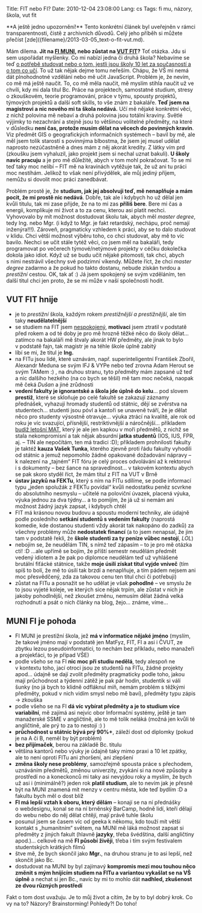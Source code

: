 Title: FIT nebo FI?
Date: 2010-12-04 23:08:00
Lang: cs
Tags: fi mu, názory, škola, vut fit

<div class="article-warning" markdown="1">
**A ještě jedno upozornění!** Tento konkrétní článek byl uveřejněn v rámci transparentnosti, čistě z archivních důvodů. Celý jeho příběh si můžete přečíst [zde]({filename}/2013-03-05_text-o-fit-vut.md).
</div>

Mám dilema. **Jít na [FI MUNI](http://www.fi.muni.cz/), nebo zůstat na [VUT FIT](http://www.fit.vutbr.cz/)?** Toť otázka. Jdu si sem uspořádat myšlenky. Co mi nabízí jedna či druhá škola? Nebavíme se teď [o potřebě studovat nebo o tom, jestli jsou školy 10 let za současností a o tom co učí](http://blog.filosof.biz/vysoke-skoly-lzou/). To už tak nějak dejme tomu neřeším. Chápu, že VŠ mi nemá dát plnohodnotné vzdělání nebo mě učit JavaScript. Problém je, že nevím, co mě má ještě naučit. To, co mě měla naučit, mě myslím stihla naučit už ve chvíli, kdy mi dala titul Bc. Práce na projektech, samostatné studium, stresy o zkouškovém, teorie programování, práce v týmu, spousty projektů, týmových projektů a další soft skills, to vše znám z bakaláře. **Teď jsem na magistrovi a nic nového mi ta škola nedává.** Učí mě nějaké konkrétní věci, z nichž polovina mě nebaví a druhá polovina jsou totální kraviny. Světlé výjimky to nezachrání a stejně jsou to většinou volitelné předměty, na které v důsledku **není čas, protože musím dělat na věcech do povinných kravin**. Viz předmět GIS o geografických informačních systémech – bavil by mě, ale měl jsem tolik starostí s povinnýma blbostma, že jsem jej musel udělat naprosto nezúčastněně a dnes mám z něj akorát kredity. Z látky vím prd (zkoušku jsem vyhaluzil, jako projekt jsem si nechal uznat bakuli). **U školy navíc pracuju** a je pro mě důležité, abych v tom mohl pokračovat. To se mi teď taky moc nelíbí – FIT mě na kravinách vytěžuje tak, že už ani tu práci moc nestíhám. Jelikož to však není přivýdělek, ale můj jediný příjem, nemůžu si dovolit moc práci zanedbávat.

Problém prostě je, že **studium, jak jej absolvuji teď, mě nenaplňuje a mám pocit, že mi prostě nic nedává**. Dobře, tak ale i kdybych ho už dělal jen kvůli titulu, tak mi zase přijde, že na to mi zas **příliš bere**. Bere mi čas a energii, komplikuje mi život a to za cenu, kterou asi platit nechci. Vyhovovalo by mít možnost dostudovat školu tak, abych měl *master degree*, tedy Ing. nebo Mgr. (i když to Mgr. je fakt retardský, nechápu, proč nemají inženýra!!!). Zároveň, pragmaticky vzhledem k práci, aby se to dalo studovat v klidu. Chci větší možnost výběru toho, co chci studovat, aby mě to víc bavilo. Nechci se učit stále tytéž věci, co jsem měl na bakaláři, tedy programovat po večerech týmové/netýmové projekty v céčku dokolečka dokola jako idiot. Když už se budu učit nějaké pitomosti, tak chci, abych s nimi nestrávil všechny své podzimní víkendy. Můžete říct, že chci *master degree* zadarmo a že pokud ho takto dostanu, nebude získán tvrdou a *prestižní* cestou. OK, tak ať :) Já jsem spokojený se svým vzděláním, ten další titul chci jen proto, že se mi může v naší společnosti hodit.

## VUT FIT hnije

-   je to *prestižní* škola, každým rokem *prestižnější a prestižnější*, ale tím taky **neudělatelnější**
-   se studiem na FIT jsem [nespokojený]({filename}2010-04-07_chcete-li-se-jednou-zivit-webdesignem-nechodte-delat-inzenyra-na-vut-fit.md), **motivaci** jsem ztratil v podstatě před rokem a od té doby je pro mě hrozně těžké něco do školy dělat… zatímco na bakaláři mě štvaly akorát HW předměty, ale jinak to bylo v podstatě fajn, tak magistr je na téhle škole úplně zabitý
-   líbí se mi, že titul je **Ing.**
-   na FITu jsou lidé, které uznávám, např. superinteligentní František Zbořil, Alexandr Meduna se svým IFJ & VYPe nebo teď zrovna Adam Herout se svým TAMem :) , na druhou stranu, tyto předměty mám zapsané už teď a nic dalšího hezkého (na co bych se těšil) mě tam moc nečeká, naopak mě čeká *Dušan* a jiné zrůdnosti
-   **vedení fakulty je ignorantské a škola jde úplně do kelu**… pod slovem **prestiž**, které se skloňuje po celé fakultě se zakazují záznamy přednášek, vyhazují hromady studentů od státnic, dějí se zvěrstva na studentech… studenti jsou póvl a kantoři se unaveně tváří, že je dělat něco pro studenty výsostně otravuje… výuka ztrácí na kvalitě, ale rok od roku je víc svazující, přísnější, restriktivnější a náročnější… příkladem [budiž letošní MAT](http://www.campula.cz/clanky/fit-vut/prestizni-skola-prestizni-vysledky), který je ale jen kapkou v moři předmětů, z nichž se stala nekompromisní a tak nějak absurdní **jatka studentů** (IOS, IUS, FPR, aj. – TIN ale nepočítám, ten má tradici :D); příkladem prohnilosti fakulty je taktéž **kauza Vašek Tunka**, kterého zjevně proti řádu fakulty vyhodili od státnic a jemuž nepomohlo žádné opakované dožadování nápravy – k nalezení na „tajném“ FIT fóru je celý proces odvolávání až k rektorovi i s dokumenty – bez šance na spravedlnost… v takovém kontextu abych se pak skoro styděl říct, že mám titul z FIT na VUT v Brně
-   **ústav jazyků na FEKTu**, který s ním na FITu sdílíme, se podle informací typu „jeden spolužák z FEKTu povídal“ kvůli nedostatku peněz scvrkne do absolutního nesmyslu – učitelé na poloviční úvazek, placená výuka, výuka jednou za dva týdny… a to pomíjím, že já už si nemám ani možnost žádný jazyk zapsat, i kdybych chtěl
-   FIT má krásnou novou budovu a spoustu moderní techniky, ale údajně podle posledního **setkání studentů s vedením fakulty** (naprostá komedie, kde dostanou studenti vždy akorát tak nakopáno do zadků) za všechny problémy může **nedostatek financí** (a to jsem nenapsal, že jim tam v podstatě řekli, že **škole studenti za ty peníze vůbec nestojí**, *LOL*)
-   nebojím se, že neudělám TIN, s nímž teď zápasím – to je pro mě otázka cti! :D …ale upřímě se bojím, že příští semestr neudělám předmět vedený idiotem a že pak po diplomce neudělám teď už vyhlášené brutální fiťácké státnice, takže **moje úsilí získat titul vyjde vniveč** (tím spíš to bolí, že mě to úsilí tak brzdí a nenaplňuje, a tím pádem nejsem ani moc přesvědčený, zda za takovou cenu ten titul chci či potřebuji)
-   zůstat na FITu a posnažit se ho udělat je však **pohodlné** – ve smyslu že to jsou vyjeté koleje, ve kterých sice nějak trpím, ale zůstat v nich je jakoby pohodlnější, než zkoušet změnu, nemusím dělat žádná velká rozhodnutí a psát o nich články na blog, žejo… známe, víme…

## MUNI FI je pohoda

-   FI MUNI je prestižní škola, jež **má v informatice nějaké jméno** (myslím, že takové jméno mají v podstatě jen MatFyz, FIT, FI a asi i ČVUT, ze zbytku lezou pseudoinformatici, to nechám bez příkladu, nebo manažeři a projekťáci, to je případ VŠE)
-   podle všeho se na FI **nic moc při studiu nedělá**, tedy alespoň ne v kontextu toho, jací otroci jsou ze studentů na FITu, žádné projekty apod… údajně se dají zvolit předměty pragmaticky podle toho, jakou mají průchodnost a týdenní zátěž je pak pár hodin, studentík si válí šunky (no já bych to klidně odfláknul míň, nemám problém s těžkými předměty, pokud v nich vidím smysl nebo mě baví), předměty typu zápis → zkouška
-   podle všeho se na FI **dá víc vybírat předměty a je to studium více variabilní**, mě zajímá asi nejvíc obor Informační systémy, ještě je tam manažerské SSME v angličtině, ale to mě tolik neláká (možná jen kvůli té angličtině, ale prý to za to nestojí :) )
-   **průchodnost u státnic bývá prý 90%+**, záleží dost od diplomky (pokud je na A či B, neměl by být problém)
-   **bez přijímaček**, berou na základě Bc. titulu
-   většina kantorů nebo výuky je údajně taky mimo praxi a 10 let zpátky, ale to není oproti FITu ani zhoršení, ani zlepšení
-   **změna školy nese problémy**, samozřejmě spousta práce s přechodem, uznáváním předmětů, změnou univerzity, zvykání si na nové způsoby a prostředí no a koneckonců mi taky asi nevyjdou roky a myslím, že bych už asi i (minimálně?) jeden rok **platil studium**, ale to nevím jak je přesně
-   být na MUNI znamená mít menzy v centru města, kde teď bydlím :D a fakultu bych měl o dost blíž
-   **FI má lepší vztah k oboru, který dělám** – konají se na ní přednášky o webdesignu, konal se na ní brněnský BarCamp, hodně lidí, kteří dělají do webu nebo do něj dělat chtějí, mají právě tuhle školu
-   posunul jsem se časem víc od geeka k někomu, kdo touží mít větší kontakt s „humanitním“ světem, na MUNI mě láká možnost zapsat si předměty z jiných fakult (hlavně **jazyky**, třeba švédština, další angličtiny apod.)… celkově na mě **FI působí živěji**, třeba i tím svým festivalem studentských krátkých filmů
-   štve mě, že bych skončil jako **Mgr.**, na druhou stranu je to asi lepší, než skončit jako Bc.
-   dostudovat na MUNI by byl zajímavý **kompromis mezi mou touhou něco změnit s mým hnijícím studiem na FITu a variantou vykašlat se na VŠ úplně** a nechat si jen Bc., navíc by mi to mohlo dát **nadhled, zkušenost ze dvou různých prostředí**

Fakt o tom dost uvažuju. Je to můj život a cítím, že by to byl dobrý krok. Co vy na to? Názory? Brainstorming! Pohledy?! Do toho!
